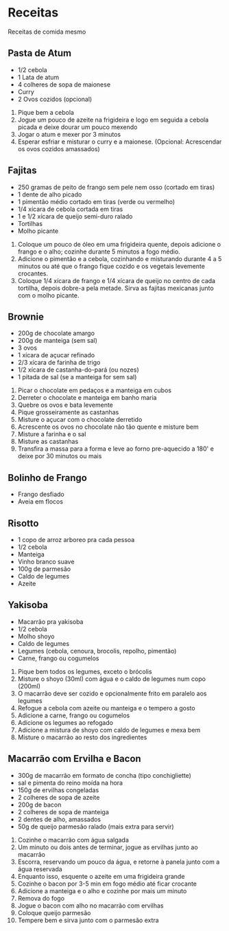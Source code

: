 # Receitas
Receitas de comida mesmo

## Pasta de Atum
* 1/2 cebola
* 1 Lata de atum
* 4 colheres de sopa de maionese
* Curry
* 2 Ovos cozidos (opcional)
1. Pique bem a cebola
2. Jogue um pouco de azeite na frigideira e logo em seguida a cebola picada e deixe dourar um pouco mexendo
3. Jogar o atum e mexer por 3 minutos
4. Esperar esfriar e misturar o curry e a maionese. (Opcional: Acrescendar os ovos cozidos amassados)

## Fajitas
* 250 gramas de peito de frango sem pele nem osso (cortado em tiras)
* 1 dente de alho picado
* 1 pimentão médio cortado em tiras (verde ou vermelho)
* 1/4 xícara de cebola cortada em tiras
* 1 e 1/2 xícara de queijo semi-duro ralado
* Tortilhas
* Molho picante
1. Coloque um pouco de óleo em uma frigideira quente, depois adicione o frango e o alho; cozinhe durante 5 minutos a fogo médio.
2. Adicione o pimentão e a cebola, cozinhando e misturando durante 4 a 5 minutos ou até que o frango fique cozido e os vegetais levemente crocantes.
3. Coloque 1/4 xícara de frango e 1/4 xícara de queijo no centro de cada tortilha, depois dobre-a pela metade. Sirva as fajitas mexicanas junto com o molho picante.

## Brownie 

* 200g de chocolate amargo
* 200g de manteiga (sem sal)
* 3 ovos
* 1 xícara de açucar refinado
* 2/3 xícara de farinha de trigo
* 1/2 xícara de castanha-do-pará (ou nozes)
* 1 pitada de sal (se a manteiga for sem sal)

1. Picar o chocolate em pedaços e a manteiga em cubos
2. Derreter o chocolate e manteiga em banho maria
3. Quebre os ovos e bata levemente
4. Pique grosseiramente as castanhas
5. Misture o açucar com o chocolate derretido
6. Acrescente os ovos no chocolate não tão quente e misture bem
7. Misture a farinha e o sal
8. Misture as castanhas
9. Transfira a massa para a forma e leve ao forno pre-aquecido a 180' e deixe por 30 minutos ou mais

## Bolinho de Frango
* Frango desfiado
* Aveia em flocos

## Risotto
* 1 copo de arroz arboreo pra cada pessoa
* 1/2 cebola
* Manteiga
* Vinho branco suave
* 100g de parmesão
* Caldo de legumes
* Azeite

## Yakisoba
* Macarrão pra yakisoba
* 1/2 cebola
* Molho shoyo
* Caldo de legumes
* Legumes (cebola, cenoura, brocolis, repolho, pimentão)
* Carne, frango ou cogumelos

1. Pique bem todos os legumes, exceto o brócolis
2. Misture o shoyo (30ml) com água e o caldo de legumes num copo (200ml)
3. O macarrão deve ser cozido e opcionalmente frito em paralelo aos legumes
4. Refogue a cebola com azeite ou manteiga e o tempero a gosto
5. Adicione a carne, frango ou cogumelos
6. Adicione os legumes ao refogado
7. Adicione a mistura de shoyo com caldo de legumes e mexa bem
8. Misture o macarrão ao resto dos ingredientes


## Macarrão com Ervilha e Bacon
* 300g de macarrão em formato de concha (tipo conchigliette)
* sal e pimenta do reino moída na hora
* 150g de ervilhas congeladas
* 2 colheres de sopa de azeite
* 200g de bacon
* 2 colheres de sopa de manteiga
* 2 dentes de alho, amassados
* 50g de queijo parmesão ralado (mais extra para servir)

1. Cozinhe o macarrão com água salgada
2. Um minuto ou dois antes de terminar, jogue as ervilhas junto ao macarrão
3. Escorra, reservando um pouco da água, e retorne à panela junto com a água reservada
4. Enquanto isso, esquente o azeite em uma frigideira grande
5. Cozinhe o bacon por 3-5 min em fogo médio até ficar crocante
6. Adicione a manteiga e o alho e cozinhe por mais um minuto
7. Remova do fogo
8. Jogue o bacon com alho no macarrão com ervilhas
9. Coloque queijo parmesão
10. Tempere bem e sirva junto com o parmesão extra
